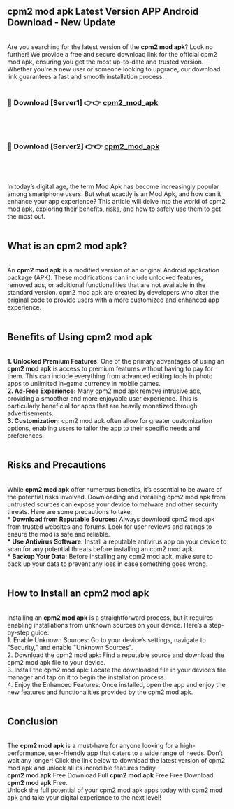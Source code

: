 ## cpm2 mod apk Latest Version APP Android Download - New Update
<br>
Are you searching for the latest version of the <strong>cpm2 mod apk</strong>? Look no further! We provide a free and secure download link for the official cpm2 mod apk, ensuring you get the most up-to-date and trusted version. Whether you're a new user or someone looking to upgrade, our download link guarantees a fast and smooth installation process.
<br>
<br>
<h3>🔴 Download [Server1] 👉👉 <a href="https://modyolo.store/cpm2+mod+apk">cpm2_mod_apk</a></h3><br>
<br>
<h3>🔴 Download [Server2] 👉👉 <a href="https://modyolo.store/cpm2+mod+apk">cpm2_mod_apk</a></h3><br>
<br>
<br>
In today’s digital age, the term Mod Apk has become increasingly popular among smartphone users. But what exactly is an Mod Apk, and how can it enhance your app experience? This article will delve into the world of cpm2 mod apk, exploring their benefits, risks, and how to safely use them to get the most out.
<br>
<br>
<h2>What is an cpm2 mod apk?</h2>
<br>
An <strong>cpm2 mod apk</strong> is a modified version of an original Android application package (APK). These modifications can include unlocked features, removed ads, or additional functionalities that are not available in the standard version. cpm2 mod apk are created by developers who alter the original code to provide users with a more customized and enhanced app experience.
<br>
<br>
<h2>Benefits of Using cpm2 mod apk</h2>
<br>
<strong> 1. Unlocked Premium Features:</strong> One of the primary advantages of using an <strong>cpm2 mod apk</strong> is access to premium features without having to pay for them. This can include everything from advanced editing tools in photo apps to unlimited in-game currency in mobile games.
<br>
<strong> 2. Ad-Free Experience:</strong> Many cpm2 mod apk remove intrusive ads, providing a smoother and more enjoyable user experience. This is particularly beneficial for apps that are heavily monetized through advertisements.
<br>
<strong> 3. Customization:</strong> cpm2 mod apk often allow for greater customization options, enabling users to tailor the app to their specific needs and preferences.
<br>
<br>
<h2>Risks and Precautions</h2>
<br>
While <strong>cpm2 mod apk</strong> offer numerous benefits, it’s essential to be aware of the potential risks involved. Downloading and installing cpm2 mod apk from untrusted sources can expose your device to malware and other security threats. Here are some precautions to take:
<br>
<strong> * Download from Reputable Sources:</strong> Always download cpm2 mod apk from trusted websites and forums. Look for user reviews and ratings to ensure the mod is safe and reliable.
<br>
<strong> * Use Antivirus Software:</strong> Install a reputable antivirus app on your device to scan for any potential threats before installing an cpm2 mod apk.
<br>
<strong> * Backup Your Data:</strong> Before installing any cpm2 mod apk, make sure to back up your data to prevent any loss in case something goes wrong.
<br>
<br>
<h2>How to Install an cpm2 mod apk</h2>
<br>
Installing an <strong>cpm2 mod apk</strong> is a straightforward process, but it requires enabling installations from unknown sources on your device. Here’s a step-by-step guide:
<br>
 1. Enable Unknown Sources: Go to your device’s settings, navigate to "Security," and enable "Unknown Sources".
<br>
 2. Download the cpm2 mod apk: Find a reputable source and download the cpm2 mod apk file to your device.
<br>
 3. Install the cpm2 mod apk: Locate the downloaded file in your device’s file manager and tap on it to begin the installation process.
<br>
 4. Enjoy the Enhanced Features: Once installed, open the app and enjoy the new features and functionalities provided by the cpm2 mod apk.
<br>
<br>
<h2><strong>Conclusion</strong></h2>
<br>
The <strong>cpm2 mod apk</strong> is a must-have for anyone looking for a high-performance, user-friendly app that caters to a wide range of needs. Don’t wait any longer! Click the link below to download the latest version of cpm2 mod apk and unlock all its incredible features today.
<br>
<strong>cpm2 mod apk</strong> Free Download Full <strong>cpm2 mod apk</strong> Free Free Download <strong>cpm2 mod apk</strong> Free.
<br>
Unlock the full potential of your cpm2 mod apk apps today with cpm2 mod apk and take your digital experience to the next level!